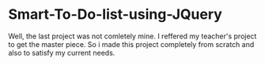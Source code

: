 # Smart-To-Do-list-using-JQuery
Well, the last project was not comletely mine. I reffered my teacher's project to get the master piece. So i made this project completely from scratch and also to satisfy my current needs.
